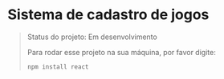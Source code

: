 <h1>Sistema de cadastro de jogos</h1>

> Status do projeto: Em desenvolvimento
> 
> Para rodar esse projeto na sua máquina, por favor digite:
>
> ```
> npm install react
> ```
